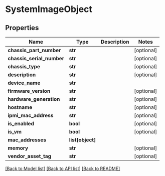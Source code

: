 # SystemImageObject

## Properties
Name | Type | Description | Notes
------------ | ------------- | ------------- | -------------
**chassis_part_number** | **str** |  | [optional] 
**chassis_serial_number** | **str** |  | [optional] 
**chassis_type** | **str** |  | [optional] 
**description** | **str** |  | [optional] 
**device_name** | **str** |  | 
**firmware_version** | **str** |  | [optional] 
**hardware_generation** | **str** |  | [optional] 
**hostname** | **str** |  | [optional] 
**ipmi_mac_address** | **str** |  | [optional] 
**is_enabled** | **bool** |  | [optional] 
**is_vm** | **bool** |  | [optional] 
**mac_addresses** | **list[object]** |  | 
**memory** | **str** |  | [optional] 
**vendor_asset_tag** | **str** |  | [optional] 

[[Back to Model list]](../README.md#documentation-for-models) [[Back to API list]](../README.md#documentation-for-api-endpoints) [[Back to README]](../README.md)


